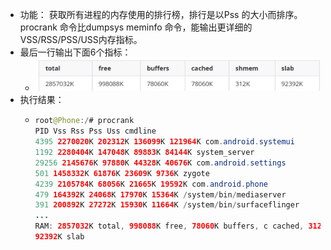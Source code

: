 - 功能： 获取所有进程的内存使用的排行榜，排行是以Pss 的大小而排序。procrank 命令比dumpsys
  meminfo 命令，能输出更详细的VSS/RSS/PSS/USS内存指标。
- 最后一行输出下面6个指标：
	- ![image.png](../assets/image_1692761144231_0.png)
- 执行结果：
	- ```java
	  root@Phone:/# procrank
	  PID Vss Rss Pss Uss cmdline
	  4395 2270020K 202312K 136099K 121964K com.android.systemui
	  1192 2280404K 147048K 89883K 84144K system_server
	  29256 2145676K 97880K 44328K 40676K com.android.settings
	  501 1458332K 61876K 23609K 9736K zygote
	  4239 2105784K 68056K 21665K 19592K com.android.phone
	  479 164392K 24068K 17970K 15364K /system/bin/mediaserver
	  391 200892K 27272K 15930K 11664K /system/bin/surfaceflinger
	  ...
	  RAM: 2857032K total, 998088K free, 78060K buffers, c cached, 312K shmem,
	  92392K slab
	  ```